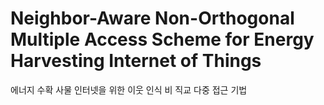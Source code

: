 # Neighbor-Aware Non-Orthogonal Multiple Access Scheme for Energy Harvesting Internet of Things
에너지 수확 사물 인터넷을 위한 이웃 인식 비 직교 다중 접근 기법
